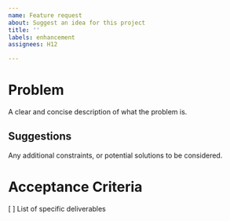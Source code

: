 ```yaml
---
name: Feature request
about: Suggest an idea for this project
title: ''
labels: enhancement
assignees: H12

---
```


# Problem
A clear and concise description of what the problem is.

## Suggestions
Any additional constraints, or potential solutions to be considered.

# Acceptance Criteria
[ ] List of specific deliverables

